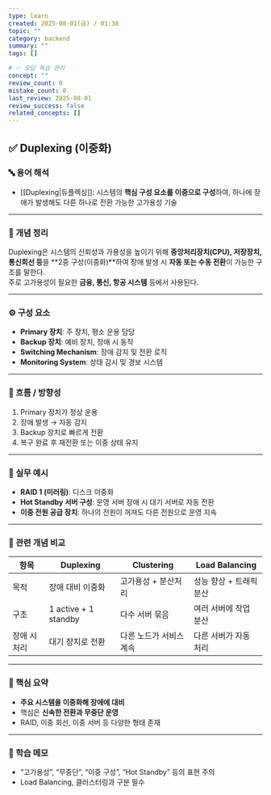 ```yaml
---
type: learn
created: 2025-08-01(금) / 01:38
topic: ""
category: backend
summary: ""
tags: []

# ✅ 오답 복습 관리
concept: ""
review_count: 0
mistake_count: 0
last_review: 2025-08-01
review_success: false
related_concepts: []
---
```

## ✅ Duplexing (이중화)

### 🔤 용어 해석  
- [[Duplexing|듀플렉싱]]: 시스템의 **핵심 구성 요소를 이중으로 구성**하여, 하나에 장애가 발생해도 다른 하나로 전환 가능한 고가용성 기술

---

### 📌 개념 정리  
Duplexing은 시스템의 신뢰성과 가용성을 높이기 위해 **중앙처리장치(CPU), 저장장치, 통신회선 등**을 **2중 구성(이중화)**하여 장애 발생 시 **자동 또는 수동 전환**이 가능한 구조를 말한다.  
주로 고가용성이 필요한 **금융, 통신, 항공 시스템** 등에서 사용된다.

---

### ⚙️ 구성 요소  
- **Primary 장치**: 주 장치, 평소 운용 담당  
- **Backup 장치**: 예비 장치, 장애 시 동작  
- **Switching Mechanism**: 장애 감지 및 전환 로직  
- **Monitoring System**: 상태 감시 및 경보 시스템

---

### 🧭 흐름 / 방향성  
1. Primary 장치가 정상 운용  
2. 장애 발생 → 자동 감지  
3. Backup 장치로 빠르게 전환  
4. 복구 완료 후 재전환 또는 이중 상태 유지

---

### 💬 실무 예시  
- **RAID 1 (미러링)**: 디스크 이중화  
- **Hot Standby 서버 구성**: 운영 서버 장애 시 대기 서버로 자동 전환  
- **이중 전원 공급 장치**: 하나의 전원이 꺼져도 다른 전원으로 운영 지속

---

### 🔁 관련 개념 비교

| 항목              | Duplexing                     | Clustering                    | Load Balancing              |
|-------------------|-------------------------------|-------------------------------|-----------------------------|
| 목적              | 장애 대비 이중화              | 고가용성 + 분산처리           | 성능 향상 + 트래픽 분산     |
| 구조              | 1 active + 1 standby           | 다수 서버 묶음                | 여러 서버에 작업 분산       |
| 장애 시 처리      | 대기 장치로 전환              | 다른 노드가 서비스 계속       | 다른 서버가 자동 처리       |

---

### 🎯 핵심 요약  
- **주요 시스템을 이중화해 장애에 대비**  
- 핵심은 **신속한 전환과 무중단 운영**  
- RAID, 이중 회선, 이중 서버 등 다양한 형태 존재

---

### 🧠 학습 메모  
- “고가용성”, “무중단”, “이중 구성”, “Hot Standby” 등의 표현 주의  
- Load Balancing, 클러스터링과 구분 필수
